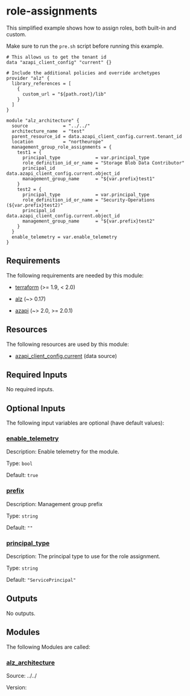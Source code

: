 <!-- BEGIN_TF_DOCS -->
# role-assignments

This simplified example shows how to assign roles, both built-in and custom.

Make sure to run the `pre.sh` script before running this example.

```hcl
# This allows us to get the tenant id
data "azapi_client_config" "current" {}

# Include the additional policies and override archetypes
provider "alz" {
  library_references = [
    {
      custom_url = "${path.root}/lib"
    }
  ]
}

module "alz_architecture" {
  source             = "../../"
  architecture_name  = "test"
  parent_resource_id = data.azapi_client_config.current.tenant_id
  location           = "northeurope"
  management_group_role_assignments = {
    test1 = {
      principal_type             = var.principal_type
      role_definition_id_or_name = "Storage Blob Data Contributor"
      principal_id               = data.azapi_client_config.current.object_id
      management_group_name      = "${var.prefix}test1"
    }
    test2 = {
      principal_type             = var.principal_type
      role_definition_id_or_name = "Security-Operations (${var.prefix}test2)"
      principal_id               = data.azapi_client_config.current.object_id
      management_group_name      = "${var.prefix}test2"
    }
  }
  enable_telemetry = var.enable_telemetry
}
```

<!-- markdownlint-disable MD033 -->
## Requirements

The following requirements are needed by this module:

- <a name="requirement_terraform"></a> [terraform](#requirement\_terraform) (>= 1.9, < 2.0)

- <a name="requirement_alz"></a> [alz](#requirement\_alz) (~> 0.17)

- <a name="requirement_azapi"></a> [azapi](#requirement\_azapi) (~> 2.0, >= 2.0.1)

## Resources

The following resources are used by this module:

- [azapi_client_config.current](https://registry.terraform.io/providers/azure/azapi/latest/docs/data-sources/client_config) (data source)

<!-- markdownlint-disable MD013 -->
## Required Inputs

No required inputs.

## Optional Inputs

The following input variables are optional (have default values):

### <a name="input_enable_telemetry"></a> [enable\_telemetry](#input\_enable\_telemetry)

Description: Enable telemetry for the module.

Type: `bool`

Default: `true`

### <a name="input_prefix"></a> [prefix](#input\_prefix)

Description: Management group prefix

Type: `string`

Default: `""`

### <a name="input_principal_type"></a> [principal\_type](#input\_principal\_type)

Description: The principal type to use for the role assignment.

Type: `string`

Default: `"ServicePrincipal"`

## Outputs

No outputs.

## Modules

The following Modules are called:

### <a name="module_alz_architecture"></a> [alz\_architecture](#module\_alz\_architecture)

Source: ../../

Version:

<!-- END_TF_DOCS -->